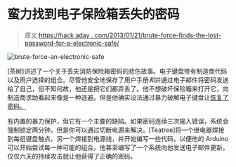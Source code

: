 # 蛮力找到电子保险箱丢失的密码

> 原文:[https://hack aday . com/2013/01/21/brute-force-finds-the-lost-password-for-a-electronic-safe/](https://hackaday.com/2013/01/21/brute-force-finds-the-lost-password-for-an-electronic-safe/)

![brute-force-an-electronic-safe](../Images/ef105f366539fd3a7ca09cad832dd7bc.png)

[茶树]讲述了一个关于丢失消防保险箱密码的悲伤故事。电子键盘带有制造商代码以及用户选择的组合。尽管他安全地保存了用户手册*和*并通过电子邮件将密码发送给了自己，但不知何故，他还是把它们都弄丢了。他不想破坏保险箱来打开它，向制造商求助看起来像是一种逃避。但是他确实设法通过暴力破解电子键盘让[恢复了密码。](http://forums.hackaday.com/viewtopic.php?f=3&t=3040)

有内置的暴力保护，但它有一个主要的缺陷。如果密码连续三次输入错误，系统会强制锁定两分钟。但是你可以通过切断电源来解决。[Teatree]将一个继电器焊接到每组键盘触点，另一个焊接到电源线，并开始编写一些代码，以便他的 Arduino 可以开始尝试每一种可能的组合。他甚至编写了一个系统向他发送电子邮件更新。仅仅六天的持续攻击就让他获得了正确的密码。